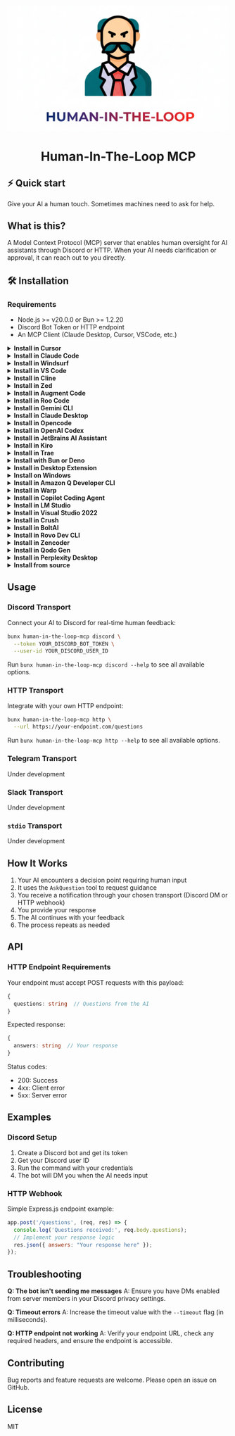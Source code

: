 <div align="center">

![Human In The Loop MCP](assets/logo.png)

# Human-In-The-Loop MCP

</div>

## ⚡️ Quick start

Give your AI a human touch. Sometimes machines need to ask for help.

## What is this?

A Model Context Protocol (MCP) server that enables human oversight for AI assistants through Discord or HTTP. When your AI needs clarification or approval, it can reach out to you directly.

## 🛠️ Installation

### Requirements

- Node.js >= v20.0.0 or Bun >= 1.2.20
- Discord Bot Token or HTTP endpoint
- An MCP Client (Claude Desktop, Cursor, VSCode, etc.)

<details>
<summary><b>Install in Cursor</b></summary>

#### Via bunx
```json
{
  "mcpServers": {
    "human-in-the-loop": {
      "command": "bunx",
      "args": [
        "human-in-the-loop-mcp",
        "discord",
        "--token", "YOUR_DISCORD_BOT_TOKEN",
        "--user-id", "YOUR_DISCORD_USER_ID"
      ]
    }
  }
}
```

#### Via npx
```json
{
  "mcpServers": {
    "human-in-the-loop": {
      "command": "npx",
      "args": [
        "-y",
        "human-in-the-loop-mcp",
        "discord",
        "--token", "YOUR_DISCORD_BOT_TOKEN",
        "--user-id", "YOUR_DISCORD_USER_ID"
      ]
    }
  }
}
```

</details>

<details>
<summary><b>Install in Claude Code</b></summary>

#### Via bunx
```json
{
  "mcpServers": {
    "human-in-the-loop": {
      "command": "bunx",
      "args": [
        "human-in-the-loop-mcp",
        "discord",
        "--token", "YOUR_DISCORD_BOT_TOKEN",
        "--user-id", "YOUR_DISCORD_USER_ID"
      ]
    }
  }
}
```

#### Via npx
```json
{
  "mcpServers": {
    "human-in-the-loop": {
      "command": "npx",
      "args": [
        "-y",
        "human-in-the-loop-mcp",
        "discord",
        "--token", "YOUR_DISCORD_BOT_TOKEN",
        "--user-id", "YOUR_DISCORD_USER_ID"
      ]
    }
  }
}
```

</details>

<details>
<summary><b>Install in Windsurf</b></summary>

#### Via bunx
```json
{
  "mcpServers": {
    "human-in-the-loop": {
      "command": "bunx",
      "args": [
        "human-in-the-loop-mcp",
        "discord",
        "--token", "YOUR_DISCORD_BOT_TOKEN",
        "--user-id", "YOUR_DISCORD_USER_ID"
      ]
    }
  }
}
```

#### Via npx
```json
{
  "mcpServers": {
    "human-in-the-loop": {
      "command": "npx",
      "args": [
        "-y",
        "human-in-the-loop-mcp",
        "discord",
        "--token", "YOUR_DISCORD_BOT_TOKEN",
        "--user-id", "YOUR_DISCORD_USER_ID"
      ]
    }
  }
}
```

</details>

<details>
<summary><b>Install in VS Code</b></summary>

#### Via bunx
```json
{
  "mcpServers": {
    "human-in-the-loop": {
      "command": "bunx",
      "args": [
        "human-in-the-loop-mcp",
        "http",
        "--url", "https://your-endpoint.com/questions"
      ]
    }
  }
}
```

#### Via npx
```json
{
  "mcpServers": {
    "human-in-the-loop": {
      "command": "npx",
      "args": [
        "-y",
        "human-in-the-loop-mcp",
        "http",
        "--url", "https://your-endpoint.com/questions"
      ]
    }
  }
}
```

</details>

<details>
<summary><b>Install in Cline</b></summary>

#### Via bunx
```json
{
  "mcpServers": {
    "human-in-the-loop": {
      "command": "bunx",
      "args": [
        "human-in-the-loop-mcp",
        "discord",
        "--token", "YOUR_DISCORD_BOT_TOKEN",
        "--user-id", "YOUR_DISCORD_USER_ID"
      ]
    }
  }
}
```

#### Via npx
```json
{
  "mcpServers": {
    "human-in-the-loop": {
      "command": "npx",
      "args": [
        "-y",
        "human-in-the-loop-mcp",
        "discord",
        "--token", "YOUR_DISCORD_BOT_TOKEN",
        "--user-id", "YOUR_DISCORD_USER_ID"
      ]
    }
  }
}
```

</details>

<details>
<summary><b>Install in Zed</b></summary>

#### Via bunx
```json
{
  "mcpServers": {
    "human-in-the-loop": {
      "command": "bunx",
      "args": [
        "human-in-the-loop-mcp",
        "discord",
        "--token", "YOUR_DISCORD_BOT_TOKEN",
        "--user-id", "YOUR_DISCORD_USER_ID"
      ]
    }
  }
}
```

#### Via npx
```json
{
  "mcpServers": {
    "human-in-the-loop": {
      "command": "npx",
      "args": [
        "-y",
        "human-in-the-loop-mcp",
        "discord",
        "--token", "YOUR_DISCORD_BOT_TOKEN",
        "--user-id", "YOUR_DISCORD_USER_ID"
      ]
    }
  }
}
```

</details>

<details>
<summary><b>Install in Augment Code</b></summary>

#### Via bunx
```json
{
  "mcpServers": {
    "human-in-the-loop": {
      "command": "bunx",
      "args": [
        "human-in-the-loop-mcp",
        "discord",
        "--token", "YOUR_DISCORD_BOT_TOKEN",
        "--user-id", "YOUR_DISCORD_USER_ID"
      ]
    }
  }
}
```

#### Via npx
```json
{
  "mcpServers": {
    "human-in-the-loop": {
      "command": "npx",
      "args": [
        "-y",
        "human-in-the-loop-mcp",
        "discord",
        "--token", "YOUR_DISCORD_BOT_TOKEN",
        "--user-id", "YOUR_DISCORD_USER_ID"
      ]
    }
  }
}
```

</details>

<details>
<summary><b>Install in Roo Code</b></summary>

#### Via bunx
```json
{
  "mcpServers": {
    "human-in-the-loop": {
      "command": "bunx",
      "args": [
        "human-in-the-loop-mcp",
        "discord",
        "--token", "YOUR_DISCORD_BOT_TOKEN",
        "--user-id", "YOUR_DISCORD_USER_ID"
      ]
    }
  }
}
```

#### Via npx
```json
{
  "mcpServers": {
    "human-in-the-loop": {
      "command": "npx",
      "args": [
        "-y",
        "human-in-the-loop-mcp",
        "discord",
        "--token", "YOUR_DISCORD_BOT_TOKEN",
        "--user-id", "YOUR_DISCORD_USER_ID"
      ]
    }
  }
}
```

</details>

<details>
<summary><b>Install in Gemini CLI</b></summary>

#### Via bunx
```json
{
  "mcpServers": {
    "human-in-the-loop": {
      "command": "bunx",
      "args": [
        "human-in-the-loop-mcp",
        "discord",
        "--token", "YOUR_DISCORD_BOT_TOKEN",
        "--user-id", "YOUR_DISCORD_USER_ID"
      ]
    }
  }
}
```

#### Via npx
```json
{
  "mcpServers": {
    "human-in-the-loop": {
      "command": "npx",
      "args": [
        "-y",
        "human-in-the-loop-mcp",
        "discord",
        "--token", "YOUR_DISCORD_BOT_TOKEN",
        "--user-id", "YOUR_DISCORD_USER_ID"
      ]
    }
  }
}
```

</details>

<details>
<summary><b>Install in Claude Desktop</b></summary>

#### Via bunx
```json
{
  "mcpServers": {
    "human-in-the-loop": {
      "command": "bunx",
      "args": [
        "human-in-the-loop-mcp",
        "discord",
        "--token", "YOUR_DISCORD_BOT_TOKEN",
        "--user-id", "YOUR_DISCORD_USER_ID"
      ]
    }
  }
}
```

#### Via npx
```json
{
  "mcpServers": {
    "human-in-the-loop": {
      "command": "npx",
      "args": [
        "-y",
        "human-in-the-loop-mcp",
        "discord",
        "--token", "YOUR_DISCORD_BOT_TOKEN",
        "--user-id", "YOUR_DISCORD_USER_ID"
      ]
    }
  }
}
```

</details>

<details>
<summary><b>Install in Opencode</b></summary>

#### Via bunx
```json
{
  "mcpServers": {
    "human-in-the-loop": {
      "command": "bunx",
      "args": [
        "human-in-the-loop-mcp",
        "discord",
        "--token", "YOUR_DISCORD_BOT_TOKEN",
        "--user-id", "YOUR_DISCORD_USER_ID"
      ]
    }
  }
}
```

#### Via npx
```json
{
  "mcpServers": {
    "human-in-the-loop": {
      "command": "npx",
      "args": [
        "-y",
        "human-in-the-loop-mcp",
        "discord",
        "--token", "YOUR_DISCORD_BOT_TOKEN",
        "--user-id", "YOUR_DISCORD_USER_ID"
      ]
    }
  }
}
```

</details>

<details>
<summary><b>Install in OpenAI Codex</b></summary>

#### Via bunx
```json
{
  "mcpServers": {
    "human-in-the-loop": {
      "command": "bunx",
      "args": [
        "human-in-the-loop-mcp",
        "discord",
        "--token", "YOUR_DISCORD_BOT_TOKEN",
        "--user-id", "YOUR_DISCORD_USER_ID"
      ]
    }
  }
}
```

#### Via npx
```json
{
  "mcpServers": {
    "human-in-the-loop": {
      "command": "npx",
      "args": [
        "-y",
        "human-in-the-loop-mcp",
        "discord",
        "--token", "YOUR_DISCORD_BOT_TOKEN",
        "--user-id", "YOUR_DISCORD_USER_ID"
      ]
    }
  }
}
```

</details>

<details>
<summary><b>Install in JetBrains AI Assistant</b></summary>

#### Via bunx
```json
{
  "mcpServers": {
    "human-in-the-loop": {
      "command": "bunx",
      "args": [
        "human-in-the-loop-mcp",
        "discord",
        "--token", "YOUR_DISCORD_BOT_TOKEN",
        "--user-id", "YOUR_DISCORD_USER_ID"
      ]
    }
  }
}
```

#### Via npx
```json
{
  "mcpServers": {
    "human-in-the-loop": {
      "command": "npx",
      "args": [
        "-y",
        "human-in-the-loop-mcp",
        "discord",
        "--token", "YOUR_DISCORD_BOT_TOKEN",
        "--user-id", "YOUR_DISCORD_USER_ID"
      ]
    }
  }
}
```

</details>

<details>
<summary><b>Install in Kiro</b></summary>

#### Via bunx
```json
{
  "mcpServers": {
    "human-in-the-loop": {
      "command": "bunx",
      "args": [
        "human-in-the-loop-mcp",
        "discord",
        "--token", "YOUR_DISCORD_BOT_TOKEN",
        "--user-id", "YOUR_DISCORD_USER_ID"
      ]
    }
  }
}
```

#### Via npx
```json
{
  "mcpServers": {
    "human-in-the-loop": {
      "command": "npx",
      "args": [
        "-y",
        "human-in-the-loop-mcp",
        "discord",
        "--token", "YOUR_DISCORD_BOT_TOKEN",
        "--user-id", "YOUR_DISCORD_USER_ID"
      ]
    }
  }
}
```

</details>

<details>
<summary><b>Install in Trae</b></summary>

#### Via bunx
```json
{
  "mcpServers": {
    "human-in-the-loop": {
      "command": "bunx",
      "args": [
        "human-in-the-loop-mcp",
        "discord",
        "--token", "YOUR_DISCORD_BOT_TOKEN",
        "--user-id", "YOUR_DISCORD_USER_ID"
      ]
    }
  }
}
```

#### Via npx
```json
{
  "mcpServers": {
    "human-in-the-loop": {
      "command": "npx",
      "args": [
        "-y",
        "human-in-the-loop-mcp",
        "discord",
        "--token", "YOUR_DISCORD_BOT_TOKEN",
        "--user-id", "YOUR_DISCORD_USER_ID"
      ]
    }
  }
}
```

</details>

<details>
<summary><b>Install with Bun or Deno</b></summary>

### Bun

```bash
bunx human-in-the-loop-mcp discord --token YOUR_DISCORD_BOT_TOKEN --user-id YOUR_DISCORD_USER_ID
```

### Deno

```bash
deno run -A npm:human-in-the-loop-mcp discord --token YOUR_DISCORD_BOT_TOKEN --user-id YOUR_DISCORD_USER_ID
```

</details>


<details>
<summary><b>Install in Desktop Extension</b></summary>

#### Via bunx
```json
{
  "mcpServers": {
    "human-in-the-loop": {
      "command": "bunx",
      "args": [
        "human-in-the-loop-mcp",
        "discord",
        "--token", "YOUR_DISCORD_BOT_TOKEN",
        "--user-id", "YOUR_DISCORD_USER_ID"
      ]
    }
  }
}
```

#### Via npx
```json
{
  "mcpServers": {
    "human-in-the-loop": {
      "command": "npx",
      "args": [
        "-y",
        "human-in-the-loop-mcp",
        "discord",
        "--token", "YOUR_DISCORD_BOT_TOKEN",
        "--user-id", "YOUR_DISCORD_USER_ID"
      ]
    }
  }
}
```

</details>

<details>
<summary><b>Install on Windows</b></summary>

#### Via npx.cmd
```json
{
  "mcpServers": {
    "human-in-the-loop": {
      "command": "npx.cmd",
      "args": [
        "-y",
        "human-in-the-loop-mcp",
        "discord",
        "--token", "YOUR_DISCORD_BOT_TOKEN",
        "--user-id", "YOUR_DISCORD_USER_ID"
      ]
    }
  }
}
```

</details>

<details>
<summary><b>Install in Amazon Q Developer CLI</b></summary>

#### Via bunx
```json
{
  "mcpServers": {
    "human-in-the-loop": {
      "command": "bunx",
      "args": [
        "human-in-the-loop-mcp",
        "discord",
        "--token", "YOUR_DISCORD_BOT_TOKEN",
        "--user-id", "YOUR_DISCORD_USER_ID"
      ]
    }
  }
}
```

#### Via npx
```json
{
  "mcpServers": {
    "human-in-the-loop": {
      "command": "npx",
      "args": [
        "-y",
        "human-in-the-loop-mcp",
        "discord",
        "--token", "YOUR_DISCORD_BOT_TOKEN",
        "--user-id", "YOUR_DISCORD_USER_ID"
      ]
    }
  }
}
```

</details>

<details>
<summary><b>Install in Warp</b></summary>

#### Via bunx
```json
{
  "mcpServers": {
    "human-in-the-loop": {
      "command": "bunx",
      "args": [
        "human-in-the-loop-mcp",
        "discord",
        "--token", "YOUR_DISCORD_BOT_TOKEN",
        "--user-id", "YOUR_DISCORD_USER_ID"
      ]
    }
  }
}
```

#### Via npx
```json
{
  "mcpServers": {
    "human-in-the-loop": {
      "command": "npx",
      "args": [
        "-y",
        "human-in-the-loop-mcp",
        "discord",
        "--token", "YOUR_DISCORD_BOT_TOKEN",
        "--user-id", "YOUR_DISCORD_USER_ID"
      ]
    }
  }
}
```

</details>

<details>
<summary><b>Install in Copilot Coding Agent</b></summary>

#### Via bunx
```json
{
  "mcpServers": {
    "human-in-the-loop": {
      "command": "bunx",
      "args": [
        "human-in-the-loop-mcp",
        "discord",
        "--token", "YOUR_DISCORD_BOT_TOKEN",
        "--user-id", "YOUR_DISCORD_USER_ID"
      ]
    }
  }
}
```

#### Via npx
```json
{
  "mcpServers": {
    "human-in-the-loop": {
      "command": "npx",
      "args": [
        "-y",
        "human-in-the-loop-mcp",
        "discord",
        "--token", "YOUR_DISCORD_BOT_TOKEN",
        "--user-id", "YOUR_DISCORD_USER_ID"
      ]
    }
  }
}
```

</details>

<details>
<summary><b>Install in LM Studio</b></summary>

#### Via bunx
```json
{
  "mcpServers": {
    "human-in-the-loop": {
      "command": "bunx",
      "args": [
        "human-in-the-loop-mcp",
        "discord",
        "--token", "YOUR_DISCORD_BOT_TOKEN",
        "--user-id", "YOUR_DISCORD_USER_ID"
      ]
    }
  }
}
```

#### Via npx
```json
{
  "mcpServers": {
    "human-in-the-loop": {
      "command": "npx",
      "args": [
        "-y",
        "human-in-the-loop-mcp",
        "discord",
        "--token", "YOUR_DISCORD_BOT_TOKEN",
        "--user-id", "YOUR_DISCORD_USER_ID"
      ]
    }
  }
}
```

</details>

<details>
<summary><b>Install in Visual Studio 2022</b></summary>

#### Via bunx
```json
{
  "mcpServers": {
    "human-in-the-loop": {
      "command": "bunx",
      "args": [
        "human-in-the-loop-mcp",
        "discord",
        "--token", "YOUR_DISCORD_BOT_TOKEN",
        "--user-id", "YOUR_DISCORD_USER_ID"
      ]
    }
  }
}
```

#### Via npx
```json
{
  "mcpServers": {
    "human-in-the-loop": {
      "command": "npx",
      "args": [
        "-y",
        "human-in-the-loop-mcp",
        "discord",
        "--token", "YOUR_DISCORD_BOT_TOKEN",
        "--user-id", "YOUR_DISCORD_USER_ID"
      ]
    }
  }
}
```

</details>

<details>
<summary><b>Install in Crush</b></summary>

#### Via bunx
```json
{
  "mcpServers": {
    "human-in-the-loop": {
      "command": "bunx",
      "args": [
        "human-in-the-loop-mcp",
        "discord",
        "--token", "YOUR_DISCORD_BOT_TOKEN",
        "--user-id", "YOUR_DISCORD_USER_ID"
      ]
    }
  }
}
```

#### Via npx
```json
{
  "mcpServers": {
    "human-in-the-loop": {
      "command": "npx",
      "args": [
        "-y",
        "human-in-the-loop-mcp",
        "discord",
        "--token", "YOUR_DISCORD_BOT_TOKEN",
        "--user-id", "YOUR_DISCORD_USER_ID"
      ]
    }
  }
}
```

</details>

<details>
<summary><b>Install in BoltAI</b></summary>

#### Via bunx
```json
{
  "mcpServers": {
    "human-in-the-loop": {
      "command": "bunx",
      "args": [
        "human-in-the-loop-mcp",
        "discord",
        "--token", "YOUR_DISCORD_BOT_TOKEN",
        "--user-id", "YOUR_DISCORD_USER_ID"
      ]
    }
  }
}
```

#### Via npx
```json
{
  "mcpServers": {
    "human-in-the-loop": {
      "command": "npx",
      "args": [
        "-y",
        "human-in-the-loop-mcp",
        "discord",
        "--token", "YOUR_DISCORD_BOT_TOKEN",
        "--user-id", "YOUR_DISCORD_USER_ID"
      ]
    }
  }
}
```

</details>

<details>
<summary><b>Install in Rovo Dev CLI</b></summary>

#### Via bunx
```json
{
  "mcpServers": {
    "human-in-the-loop": {
      "command": "bunx",
      "args": [
        "human-in-the-loop-mcp",
        "discord",
        "--token", "YOUR_DISCORD_BOT_TOKEN",
        "--user-id", "YOUR_DISCORD_USER_ID"
      ]
    }
  }
}
```

#### Via npx
```json
{
  "mcpServers": {
    "human-in-the-loop": {
      "command": "npx",
      "args": [
        "-y",
        "human-in-the-loop-mcp",
        "discord",
        "--token", "YOUR_DISCORD_BOT_TOKEN",
        "--user-id", "YOUR_DISCORD_USER_ID"
      ]
    }
  }
}
```

</details>

<details>
<summary><b>Install in Zencoder</b></summary>

#### Via bunx
```json
{
  "mcpServers": {
    "human-in-the-loop": {
      "command": "bunx",
      "args": [
        "human-in-the-loop-mcp",
        "discord",
        "--token", "YOUR_DISCORD_BOT_TOKEN",
        "--user-id", "YOUR_DISCORD_USER_ID"
      ]
    }
  }
}
```

#### Via npx
```json
{
  "mcpServers": {
    "human-in-the-loop": {
      "command": "npx",
      "args": [
        "-y",
        "human-in-the-loop-mcp",
        "discord",
        "--token", "YOUR_DISCORD_BOT_TOKEN",
        "--user-id", "YOUR_DISCORD_USER_ID"
      ]
    }
  }
}
```

</details>

<details>
<summary><b>Install in Qodo Gen</b></summary>

#### Via bunx
```json
{
  "mcpServers": {
    "human-in-the-loop": {
      "command": "bunx",
      "args": [
        "human-in-the-loop-mcp",
        "discord",
        "--token", "YOUR_DISCORD_BOT_TOKEN",
        "--user-id", "YOUR_DISCORD_USER_ID"
      ]
    }
  }
}
```

#### Via npx
```json
{
  "mcpServers": {
    "human-in-the-loop": {
      "command": "npx",
      "args": [
        "-y",
        "human-in-the-loop-mcp",
        "discord",
        "--token", "YOUR_DISCORD_BOT_TOKEN",
        "--user-id", "YOUR_DISCORD_USER_ID"
      ]
    }
  }
}
```

</details>

<details>
<summary><b>Install in Perplexity Desktop</b></summary>

#### Via bunx
```json
{
  "mcpServers": {
    "human-in-the-loop": {
      "command": "bunx",
      "args": [
        "human-in-the-loop-mcp",
        "discord",
        "--token", "YOUR_DISCORD_BOT_TOKEN",
        "--user-id", "YOUR_DISCORD_USER_ID"
      ]
    }
  }
}
```

#### Via npx
```json
{
  "mcpServers": {
    "human-in-the-loop": {
      "command": "npx",
      "args": [
        "-y",
        "human-in-the-loop-mcp",
        "discord",
        "--token", "YOUR_DISCORD_BOT_TOKEN",
        "--user-id", "YOUR_DISCORD_USER_ID"
      ]
    }
  }
}
```

</details>

<details>
<summary><b>Install from source</b></summary>

```bash
git clone https://github.com/AndyRightNow/human-in-the-loop-mcp.git
cd human-in-the-loop-mcp
bun install
bun run build
bun start discord --token YOUR_DISCORD_BOT_TOKEN --user-id YOUR_DISCORD_USER_ID
```

</details>

## Usage

### Discord Transport

Connect your AI to Discord for real-time human feedback:

```bash
bunx human-in-the-loop-mcp discord \
  --token YOUR_DISCORD_BOT_TOKEN \
  --user-id YOUR_DISCORD_USER_ID
```

Run `bunx human-in-the-loop-mcp discord --help` to see all available options.

### HTTP Transport

Integrate with your own HTTP endpoint:

```bash
bunx human-in-the-loop-mcp http \
  --url https://your-endpoint.com/questions
```

Run `bunx human-in-the-loop-mcp http --help` to see all available options.

### Telegram Transport

Under development

### Slack Transport

Under development

### `stdio` Transport

Under development

## How It Works

1. Your AI encounters a decision point requiring human input
2. It uses the `AskQuestion` tool to request guidance
3. You receive a notification through your chosen transport (Discord DM or HTTP webhook)
4. You provide your response
5. The AI continues with your feedback
6. The process repeats as needed

## API

### HTTP Endpoint Requirements

Your endpoint must accept POST requests with this payload:

```typescript
{
  questions: string  // Questions from the AI
}
```

Expected response:

```typescript
{
  answers: string  // Your response
}
```

Status codes:
- 200: Success
- 4xx: Client error
- 5xx: Server error

## Examples

### Discord Setup

1. Create a Discord bot and get its token
2. Get your Discord user ID
3. Run the command with your credentials
4. The bot will DM you when the AI needs input

### HTTP Webhook

Simple Express.js endpoint example:

```javascript
app.post('/questions', (req, res) => {
  console.log('Questions received:', req.body.questions);
  // Implement your response logic
  res.json({ answers: "Your response here" });
});
```

## Troubleshooting

**Q: The bot isn't sending me messages**
A: Ensure you have DMs enabled from server members in your Discord privacy settings.

**Q: Timeout errors**
A: Increase the timeout value with the `--timeout` flag (in milliseconds).

**Q: HTTP endpoint not working**
A: Verify your endpoint URL, check any required headers, and ensure the endpoint is accessible.

## Contributing

Bug reports and feature requests are welcome. Please open an issue on GitHub.

## License

MIT
